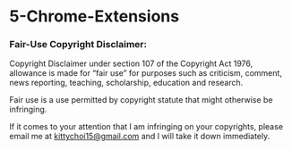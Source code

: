 # 5-Chrome-Extensions

### Fair-Use Copyright Disclaimer:
Copyright Disclaimer under section 107 of the Copyright Act 1976, allowance is made for “fair use” for purposes such as criticism, comment, news reporting, teaching, scholarship, education and research.

Fair use is a use permitted by copyright statute that might otherwise be infringing. 

If it comes to your attention that I am infringing on your copyrights, please email me at kittychoi15@gmail.com and I will take it down immediately.
